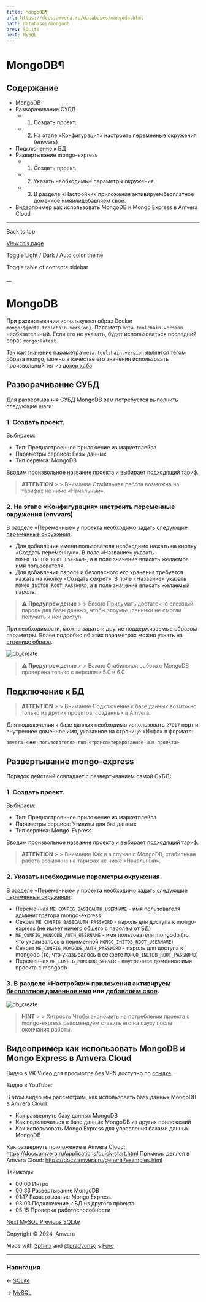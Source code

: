 ```yaml
---
title: MongoDB¶
url: https://docs.amvera.ru/databases/mongodb.html
path: databases/mongodb
prev: SQLite
next: MySQL
---
```


# MongoDB¶

## Содержание

- MongoDB
- Разворачивание СУБД
  - 1. Создать проект.
  - 2. На этапе «Конфигурация» настроить переменные окружения (envvars)
- Подключение к БД
- Развертывание mongo-express
  - 1. Создать проект.
  - 2. Указать необходимые параметры окружения.
  - 3. В разделе «Настройки» приложения активируембесплатное доменное имяилидобавляем свое.
- Видеопример как использовать MongoDB и Mongo Express в Amvera Cloud

---

Back to top

[ View this page ](<../_sources/databases/mongodb.md.txt> "View this page")

Toggle Light / Dark / Auto color theme

Toggle table of contents sidebar

__

# MongoDB

При развертывании используется образ Docker ``mongo:${meta.toolchain.version}``. Параметр ``meta.toolchain.version`` необязательный. Если его не указать, будет использоваться последний образ ``mongo:latest``.

Так как значение параметра ``meta.toolchain.version`` является тегом образа mongo, можно в качестве его значения использовать произвольный тег из [докер хаба](<https://hub.docker.com/_/mongo/tags>).

## Разворачивание СУБД

Для развертывания СУБД MongoDB вам потребуется выполнить следующие шаги:

### 1\. Создать проект.

Выбираем:
* Тип: Преднастроенное приложение из маркетплейса
* Параметры сервиса: Базы данных
* Тип сервиса: MongoDB

Вводим произвольное название проекта и выбирает подходящий тариф.

> **ATTENTION** > > Внимание Стабильная работа возможна на тарифах не ниже «Начальный». 

### 2\. На этапе «Конфигурация» настроить переменные окружения (envvars)

В разделе «Переменные» у проекта необходимо задать следующие [переменные окружения](../applications/configuration/variables.md):
* Для добавления имени пользователя необходимо нажать на кнопку «Создать переменную». В поле «Название» указать ``MONGO_INITDB_ROOT_USERNAME``, а в поле значение вписать желаемое имя пользователя.
* Для добавления пароля и безопасного его хранения требуется нажать на кнопку «Создать секрет». В поле «Название» указать ``MONGO_INITDB_ROOT_PASSWORD``, а в поле значение вписать желаемый пароль.

> **⚠️ Предупреждение** > > Важно Придумать достаточно сложный пароль для базы данных, чтобы злоумышленники не смогли получить к ней доступ. 

При необходимости, можно задать и другие поддерживаемые образом параметры. Более подробно об этих параметрах можно узнать на [странице образа](<https://hub.docker.com/_/mongo>).

![db_create](../images/mongo_env.png)

> **⚠️ Предупреждение** > > Важно Стабильная работа с MongoDB проверена только с версиями 5.0 и 6.0 

## Подключение к БД

> **ATTENTION** > > Внимание Подключение к базе данных возможно только из других проектов, созданных в Amvera. 

Для подключения к базе данных необходимо использовать ``27017`` порт и внутреннее доменное имя, указанное на странице «Инфо» в формате:

``amvera-<имя-пользователя>-run-<транслитерированное-имя-проекта>``

## Развертывание mongo-express

Порядок действий совпадает с развертыванием самой СУБД:

### 1\. Создать проект.

Выбираем:
* Тип: Преднастроенное приложение из маркетплейса
* Параметры сервиса: Утилиты для баз данных
* Тип сервиса: Mongo-Express

Вводим произвольное название проекта и выбирает подходящий тариф.

> **ATTENTION** > > Внимание Как и в случае с MongoDB, стабильная работа возможна на тарифах не ниже «Начальный». 

### 2\. Указать необходимые параметры окружения.

В разделе «Переменные» у проекта необходимо задать следующие [переменные окружения](../applications/configuration/variables.md):
* Переменная ``ME_CONFIG_BASICAUTH_USERNAME`` \- имя пользователя администратора mongo-express
* Секрет ``ME_CONFIG_BASICAUTH_PASSWORD`` \- пароль для доступа к mongo-express (не имеет ничего общего с паролем от БД)
* ``ME_CONFIG_MONGODB_AUTH_USERNAME`` \- имя пользователя mongodb (то, что указывалось в переменной ``MONGO_INITDB_ROOT_USERNAME``)
* Секрет ``ME_CONFIG_MONGODB_AUTH_PASSWORD`` \- пароль для доступа к mongodb (то, что указывалось в секрете ``MONGO_INITDB_ROOT_PASSWORD``)
* Переменная ``ME_CONFIG_MONGODB_SERVER`` \- внутреннее доменное имя проекта с mongodb

### 3\. В разделе «Настройки» приложения активируем [бесплатное доменное имя](../applications/configuration/network.md#бесплатное-доменное-имя-амвера) или [добавляем свое](../applications/configuration/network.md#свое-доменное-имя).

![db_create](../images/example_domain.png)

> **HINT** > > Хитрость Чтобы экономить на потреблении проекта с mongo-express рекомендуем ставить его на паузу после окончания работы. 

## Видеопример как использовать MongoDB и Mongo Express в Amvera Cloud

Видео в VK Video для просмотра без VPN доступно по [ссылке](<https://vkvideo.ru/video-167699755_456239033>).

Видео в YouTube:

В этом видео мы рассмотрим, как использовать базу данных MongoDB в Amvera Cloud:
* Как развернуть базу данных MongoDB
* Как подключаться к базе данных MongoDB из других приложений
* Как использовать Mongo Express для управления базами данных MongoDB

Как развернуть приложение в Amvera Cloud: https://docs.amvera.ru/applications/quick-start.html Примеры деплоя в Amvera Cloud: https://docs.amvera.ru/general/examples.html

Таймкоды:
* 00:00 Интро
* 00:33 Развертывание MongoDB
* 01:17 Развертывание Mongo Express
* 03:03 Подключение к БД из другого проекта
* 05:15 Проверка работоспособности

[ Next MySQL ](mysql.md) [ Previous SQLite ](sqlite.md)

Copyright © 2024, Amvera 

Made with [Sphinx](<https://www.sphinx-doc.org/>) and [@pradyunsg](<https://pradyunsg.me>)'s [Furo](<https://github.com/pradyunsg/furo>)


---

### Навигация

← [SQLite](sqlite.md)

→ [MySQL](mysql.md)
